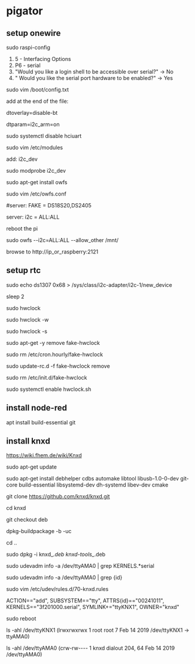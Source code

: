 # pigator

## setup onewire


sudo raspi-config

1. 5 - Interfacing Options
1. P6 - serial
1. "Would you like a login shell to be accessible over serial?" -> No
1. " Would you like the serial port hardware to be enabled?" -> Yes

sudo vim /boot/config.txt

add at the end of the file: 

dtoverlay=disable-bt

dtparam=i2c_arm=on

sudo systemctl disable hciuart

sudo vim /etc/modules

add: i2c_dev

sudo modprobe i2c_dev

sudo apt-get install owfs

sudo vim /etc/owfs.conf

#server: FAKE = DS18S20,DS2405

server: i2c = ALL:ALL

reboot the pi

sudo owfs --i2c=ALL:ALL --allow_other /mnt/

browse to http://ip_or_raspberry:2121


## setup rtc

sudo echo ds1307 0x68 > /sys/class/i2c-adapter/i2c-1/new_device

sleep 2

sudo hwclock

sudo hwclock -w

sudo hwclock -s

sudo apt-get -y remove fake-hwclock

sudo rm /etc/cron.hourly/fake-hwclock

sudo update-rc.d -f fake-hwclock remove

sudo rm /etc/init.d/fake-hwclock

sudo systemctl enable hwclock.sh

## install node-red

apt install build-essential git


## install knxd

https://wiki.fhem.de/wiki/Knxd

sudo apt-get update

sudo apt-get install debhelper cdbs automake libtool libusb-1.0-0-dev git-core build-essential libsystemd-dev dh-systemd libev-dev cmake

git clone https://github.com/knxd/knxd.git

cd knxd

git checkout deb

dpkg-buildpackage -b -uc

cd ..

sudo dpkg -i knxd_*.deb knxd-tools_*.deb

sudo udevadm info -a /dev/ttyAMA0 | grep KERNELS.*serial

sudo udevadm info -a /dev/ttyAMA0 | grep {id}

sudo vim /etc/udev/rules.d/70-knxd.rules

ACTION=="add", SUBSYSTEM=="tty", ATTRS{id}=="00241011", KERNELS=="3f201000.serial", SYMLINK+="ttyKNX1", OWNER="knxd"

sudo reboot

ls -ahl /dev/ttyKNX1 (lrwxrwxrwx 1 root root 7 Feb 14  2019 /dev/ttyKNX1 -> ttyAMA0)

ls -ahl /dev/ttyAMA0 (crw-rw---- 1 knxd dialout 204, 64 Feb 14  2019 /dev/ttyAMA0)

